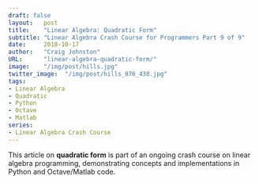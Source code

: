 ```yaml
---
draft: false
layout:   post
title:    "Linear Algebra: Quadratic Form"
subtitle: "Linear Algebra Crash Course for Programmers Part 9 of 9"
date:     2018-10-17
author:   "Craig Johnston"
URL:      "linear-algebra-quadratic-form/"
image:    "/img/post/hills.jpg"
twitter_image:  "/img/post/hills_876_438.jpg"
tags:
- Linear Algebra
- Quadratic
- Python
- Octave
- Matlab
series:
- Linear Algebra Crash Course
---
```

This article on **quadratic form** is part of an ongoing crash course on linear algebra programming, demonstrating concepts and implementations in Python and Octave/Matlab code.
